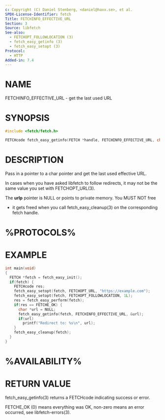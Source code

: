 ```yaml
---
c: Copyright (C) Daniel Stenberg, <daniel@haxx.se>, et al.
SPDX-License-Identifier: fetch
Title: FETCHINFO_EFFECTIVE_URL
Section: 3
Source: libfetch
See-also:
  - FETCHOPT_FOLLOWLOCATION (3)
  - fetch_easy_getinfo (3)
  - fetch_easy_setopt (3)
Protocol:
  - HTTP
Added-in: 7.4
---
```


# NAME

FETCHINFO_EFFECTIVE_URL - get the last used URL

# SYNOPSIS

~~~c
#include <fetch/fetch.h>

FETCHcode fetch_easy_getinfo(FETCH *handle, FETCHINFO_EFFECTIVE_URL, char **urlp);
~~~

# DESCRIPTION

Pass in a pointer to a char pointer and get the last used effective URL.

In cases when you have asked libfetch to follow redirects, it may not be the same
value you set with FETCHOPT_URL(3).

The **urlp** pointer is NULL or points to private memory. You MUST NOT free
- it gets freed when you call fetch_easy_cleanup(3) on the corresponding fetch
handle.

# %PROTOCOLS%

# EXAMPLE

~~~c
int main(void)
{
  FETCH *fetch = fetch_easy_init();
  if(fetch) {
    FETCHcode res;
    fetch_easy_setopt(fetch, FETCHOPT_URL, "https://example.com");
    fetch_easy_setopt(fetch, FETCHOPT_FOLLOWLOCATION, 1L);
    res = fetch_easy_perform(fetch);
    if(res == FETCHE_OK) {
      char *url = NULL;
      fetch_easy_getinfo(fetch, FETCHINFO_EFFECTIVE_URL, &url);
      if(url)
        printf("Redirect to: %s\n", url);
    }
    fetch_easy_cleanup(fetch);
  }
}
~~~

# %AVAILABILITY%

# RETURN VALUE

fetch_easy_getinfo(3) returns a FETCHcode indicating success or error.

FETCHE_OK (0) means everything was OK, non-zero means an error occurred, see
libfetch-errors(3).
